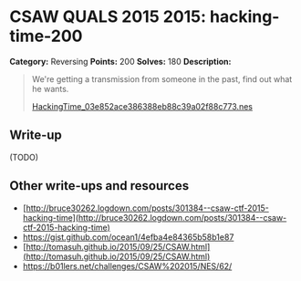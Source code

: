 # CSAW QUALS 2015 2015: hacking-time-200

**Category:** Reversing
**Points:** 200
**Solves:** 180
**Description:**

> We're getting a transmission from someone in the past, find out what he wants.
>
> [HackingTime_03e852ace386388eb88c39a02f88c773.nes](HackingTime_03e852ace386388eb88c39a02f88c773.nes)


## Write-up

(TODO)

## Other write-ups and resources

* [http://bruce30262.logdown.com/posts/301384--csaw-ctf-2015-hacking-time](http://bruce30262.logdown.com/posts/301384--csaw-ctf-2015-hacking-time)
* <https://gist.github.com/ocean1/4efba4e84365b58b1e87>
* [http://tomasuh.github.io/2015/09/25/CSAW.html](http://tomasuh.github.io/2015/09/25/CSAW.html)
* <https://b01lers.net/challenges/CSAW%202015/NES/62/>
